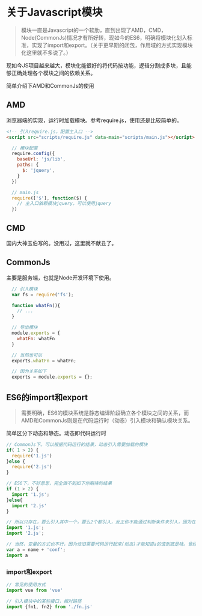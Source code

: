 # 关于Javascript模块
>模块一直是Javascript的一个软肋，直到出现了AMD，CMD，Node(CommonJs)情况才有所好转，现如今的ES6，明确将模块化划入标准，实现了import和export。（关于更早期的闭包，作用域的方式实现模块化这里就不多说了。）

现如今JS项目越来越大，模块化能很好的将代码按功能，逻辑分割成多块，且能够正确处理各个模块之间的依赖关系。

简单介绍下AMD和CommonJs的使用

## AMD
浏览器端的实现，运行时加载模块。参考require.js，使用还是比较简单的。
```html
<!-- 引入require.js，配置主入口 -->
<script src="scripts/require.js" data-main="scripts/main.js"></script>
```

```js
  // 模块配置
  require.config({
    baseUrl: 'js/lib',
    paths: {
      $: 'jquery',
    }
  })

  // main.js 
  require(['$'], function($) {
    // 主入口依赖模块jquery，可以使用jquery
  })
```

## CMD
国内大神玉伯写的。没用过，这里就不献丑了。

## CommonJs
主要是服务端，也就是Node开发环境下使用。
```js
  // 引入模块
  var fs = require('fs');

  function whatFn(){
    // ...
  }

  // 导出模块
  module.exports = {
    whatFn: whatFn
  }

  // 当然也可以
  exports.whatFn = whatFn;

  // 因为关系如下
  exports = module.exports = {};
```

## ES6的import和export
>需要明确，ES6的模块系统是静态编译阶段确立各个模块之间的关系，而AMD和CommonJs则是在代码运行时（动态）引入模块和确认模块关系。

简单区分下动态和静态。动态即代码运行时
```js
// CommonJs下。可以根据代码运行的结果，动态引入需要加载的模块
if( 1 > 2) {
  require('1.js')
}else {
  require('2.js')
}

// ES6下，不好意思，完全做不到如下你期待的结果
if (1 > 2) {
  import '1.js';
}else{
  import '2.js'
}

// 所以只存在，要么引入其中一个，要么2个都引入，反正你不能通过判断条件来引入，因为在代码运行前，静态分析就已经将模块的引入和模块之间的关系确立了！
import '1.js';
import '2.js';

// 当然，变量的方式也不行，因为依旧需要代码运行起来(动态)才能知道a的值到底是啥。曾经傻傻的试过
var a = name + 'conf';
import a

```

### import和export
```js
// 常见的使用方式
import vue from 'vue'

// 引入模块中的某些接口，相对路径
import {fn1, fn2} from './fn.js'
```
